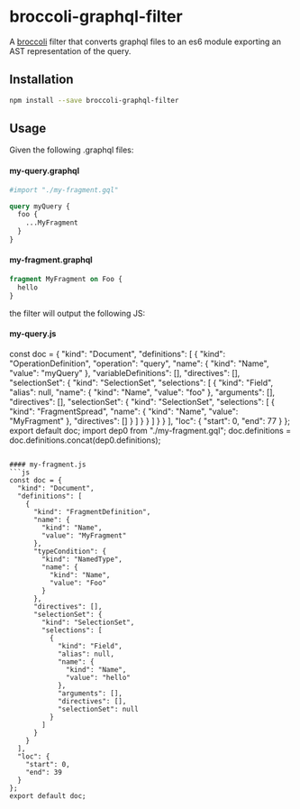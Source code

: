 # broccoli-graphql-filter
A [broccoli](https://github.com/joliss/broccoli) filter that converts graphql files to an es6 module exporting an AST representation of the query.

## Installation

```bash
npm install --save broccoli-graphql-filter
```

## Usage

Given the following .graphql files:

#### my-query.graphql
```graphql
#import "./my-fragment.gql"

query myQuery {
  foo {
    ...MyFragment
  }
}
```

#### my-fragment.graphql
```graphql
fragment MyFragment on Foo {
  hello
}
```

the filter will output the following JS:

#### my-query.js
const doc = {
  "kind": "Document",
  "definitions": [
    {
      "kind": "OperationDefinition",
      "operation": "query",
      "name": {
        "kind": "Name",
        "value": "myQuery"
      },
      "variableDefinitions": [],
      "directives": [],
      "selectionSet": {
        "kind": "SelectionSet",
        "selections": [
          {
            "kind": "Field",
            "alias": null,
            "name": {
              "kind": "Name",
              "value": "foo"
            },
            "arguments": [],
            "directives": [],
            "selectionSet": {
              "kind": "SelectionSet",
              "selections": [
                {
                  "kind": "FragmentSpread",
                  "name": {
                    "kind": "Name",
                    "value": "MyFragment"
                  },
                  "directives": []
                }
              ]
            }
          }
        ]
      }
    }
  ],
  "loc": {
    "start": 0,
    "end": 77
  }
};
export default doc;
import dep0 from "./my-fragment.gql";
doc.definitions = doc.definitions.concat(dep0.definitions);
```

#### my-fragment.js
```js
const doc = {
  "kind": "Document",
  "definitions": [
    {
      "kind": "FragmentDefinition",
      "name": {
        "kind": "Name",
        "value": "MyFragment"
      },
      "typeCondition": {
        "kind": "NamedType",
        "name": {
          "kind": "Name",
          "value": "Foo"
        }
      },
      "directives": [],
      "selectionSet": {
        "kind": "SelectionSet",
        "selections": [
          {
            "kind": "Field",
            "alias": null,
            "name": {
              "kind": "Name",
              "value": "hello"
            },
            "arguments": [],
            "directives": [],
            "selectionSet": null
          }
        ]
      }
    }
  ],
  "loc": {
    "start": 0,
    "end": 39
  }
};
export default doc;
```
